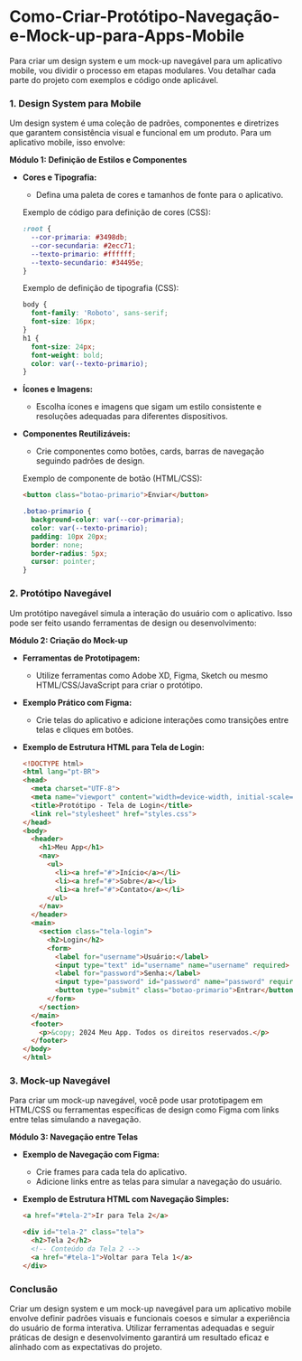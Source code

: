 # Como-Criar-Protótipo-Navegação-e-Mock-up-para-Apps-Mobile

Para criar um design system e um mock-up navegável para um aplicativo mobile, vou dividir o processo em etapas modulares. Vou detalhar cada parte do projeto com exemplos e código onde aplicável.

### 1. Design System para Mobile

Um design system é uma coleção de padrões, componentes e diretrizes que garantem consistência visual e funcional em um produto. Para um aplicativo mobile, isso envolve:

**Módulo 1: Definição de Estilos e Componentes**

- **Cores e Tipografia:**
  - Defina uma paleta de cores e tamanhos de fonte para o aplicativo.
  
  Exemplo de código para definição de cores (CSS):
  ```css
  :root {
    --cor-primaria: #3498db;
    --cor-secundaria: #2ecc71;
    --texto-primario: #ffffff;
    --texto-secundario: #34495e;
  }
  ```
  
  Exemplo de definição de tipografia (CSS):
  ```css
  body {
    font-family: 'Roboto', sans-serif;
    font-size: 16px;
  }
  h1 {
    font-size: 24px;
    font-weight: bold;
    color: var(--texto-primario);
  }
  ```

- **Ícones e Imagens:**
  - Escolha ícones e imagens que sigam um estilo consistente e resoluções adequadas para diferentes dispositivos.

- **Componentes Reutilizáveis:**
  - Crie componentes como botões, cards, barras de navegação seguindo padrões de design.

  Exemplo de componente de botão (HTML/CSS):
  ```html
  <button class="botao-primario">Enviar</button>
  ```
  ```css
  .botao-primario {
    background-color: var(--cor-primaria);
    color: var(--texto-primario);
    padding: 10px 20px;
    border: none;
    border-radius: 5px;
    cursor: pointer;
  }
  ```

### 2. Protótipo Navegável

Um protótipo navegável simula a interação do usuário com o aplicativo. Isso pode ser feito usando ferramentas de design ou desenvolvimento:

**Módulo 2: Criação do Mock-up**

- **Ferramentas de Prototipagem:**
  - Utilize ferramentas como Adobe XD, Figma, Sketch ou mesmo HTML/CSS/JavaScript para criar o protótipo.

- **Exemplo Prático com Figma:**
  - Crie telas do aplicativo e adicione interações como transições entre telas e cliques em botões.

- **Exemplo de Estrutura HTML para Tela de Login:**
  ```html
  <!DOCTYPE html>
  <html lang="pt-BR">
  <head>
    <meta charset="UTF-8">
    <meta name="viewport" content="width=device-width, initial-scale=1.0">
    <title>Protótipo - Tela de Login</title>
    <link rel="stylesheet" href="styles.css">
  </head>
  <body>
    <header>
      <h1>Meu App</h1>
      <nav>
        <ul>
          <li><a href="#">Início</a></li>
          <li><a href="#">Sobre</a></li>
          <li><a href="#">Contato</a></li>
        </ul>
      </nav>
    </header>
    <main>
      <section class="tela-login">
        <h2>Login</h2>
        <form>
          <label for="username">Usuário:</label>
          <input type="text" id="username" name="username" required>
          <label for="password">Senha:</label>
          <input type="password" id="password" name="password" required>
          <button type="submit" class="botao-primario">Entrar</button>
        </form>
      </section>
    </main>
    <footer>
      <p>&copy; 2024 Meu App. Todos os direitos reservados.</p>
    </footer>
  </body>
  </html>
  ```

### 3. Mock-up Navegável

Para criar um mock-up navegável, você pode usar prototipagem em HTML/CSS ou ferramentas específicas de design como Figma com links entre telas simulando a navegação.

**Módulo 3: Navegação entre Telas**

- **Exemplo de Navegação com Figma:**
  - Crie frames para cada tela do aplicativo.
  - Adicione links entre as telas para simular a navegação do usuário.

- **Exemplo de Estrutura HTML com Navegação Simples:**
  ```html
  <a href="#tela-2">Ir para Tela 2</a>

  <div id="tela-2" class="tela">
    <h2>Tela 2</h2>
    <!-- Conteúdo da Tela 2 -->
    <a href="#tela-1">Voltar para Tela 1</a>
  </div>
  ```

### Conclusão

Criar um design system e um mock-up navegável para um aplicativo mobile envolve definir padrões visuais e funcionais coesos e simular a experiência do usuário de forma interativa. Utilizar ferramentas adequadas e seguir práticas de design e desenvolvimento garantirá um resultado eficaz e alinhado com as expectativas do projeto.
